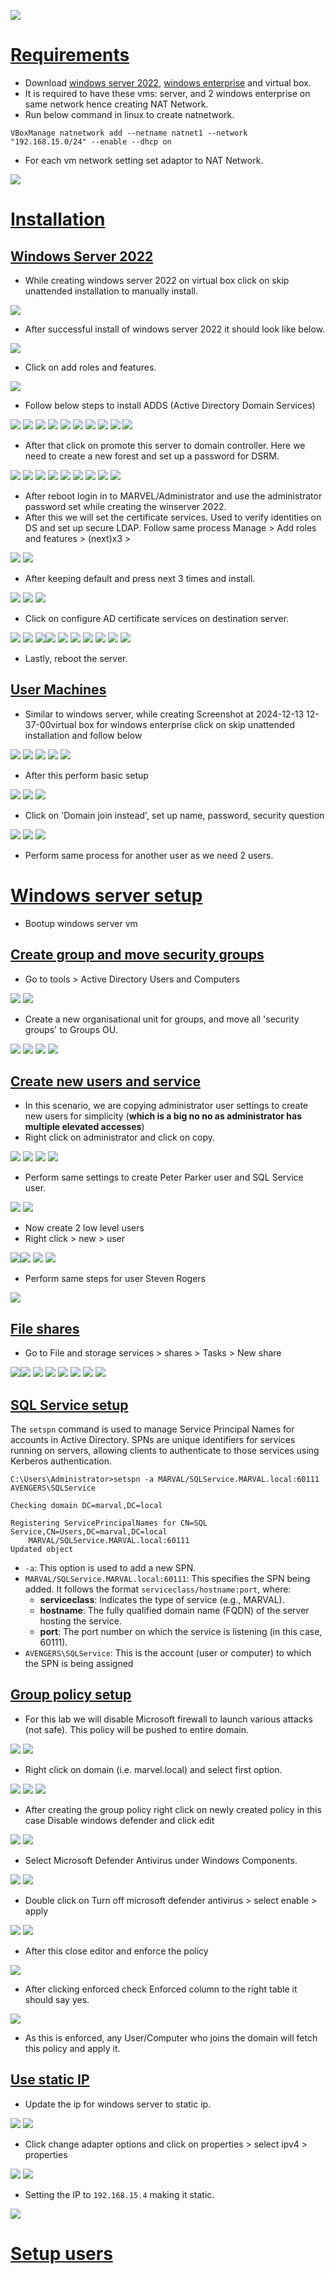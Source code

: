 
![](assets/Pasted%20image%2020241213153707.png)

# [Requirements]()

- Download [windows server 2022](https://www.microsoft.com/en-us/evalcenter/download-windows-server-2022), [windows enterprise](https://www.microsoft.com/en-us/evalcenter/download-windows-10-enterprise) and virtual box.
- It is required to have these vms: server, and 2 windows enterprise on same network hence creating NAT Network. 
- Run below command in linux to create natnetwork.

```
VBoxManage natnetwork add --netname natnet1 --network "192.168.15.0/24" --enable --dhcp on
```

- For each vm network setting set adaptor to NAT Network.

![](assets/Pasted%20image%2020241213171817.png)

# [Installation]()
## [Windows Server 2022]()

- While creating windows server 2022 on virtual box click on skip unattended installation to manually install.

![](assets/Pasted%20image%2020241209173217.png)

- After successful install of windows server 2022 it should look like below.

![](assets/Pasted%20image%2020241209173529.png)

- Click on add roles and features.

![](assets/Pasted%20image%2020241209173638.png)
- Follow below steps to install ADDS (Active Directory Domain Services)

![](assets/Pasted%20image%2020241209173737.png)
![](assets/Pasted%20image%2020241209173805.png)
![](assets/Pasted%20image%2020241209174229.png)
![](assets/Pasted%20image%2020241209174447.png)
![](assets/Pasted%20image%2020241209174528.png)
![](assets/Pasted%20image%2020241209174620.png)
![](assets/Pasted%20image%2020241209174645.png)
![](assets/Pasted%20image%2020241209174718.png)
![](assets/Pasted%20image%2020241209174731.png)
![](assets/Pasted%20image%2020241209183239.png)

- After that click on promote this server to domain controller. Here we need to create a new forest and set up a password for DSRM.

![](assets/Pasted%20image%2020241209183715.png)
![](assets/Pasted%20image%2020241209183925.png)
![](assets/Pasted%20image%2020241209184325.png)
![](assets/Pasted%20image%2020241209184359.png)
![](assets/Pasted%20image%2020241209184433.png)
![](assets/Pasted%20image%2020241209184511.png)
![](assets/Pasted%20image%2020241209184642.png)
![](assets/Pasted%20image%2020241209184745.png)
![](assets/Pasted%20image%2020241209184933.png)

- After reboot login in to MARVEL/Administrator and use the administrator password set while creating the winserver 2022. 
- After this we will set the certificate services. Used to verify identities on DS and set up secure LDAP. Follow same process Manage > Add roles and features > (next)x3 > 

![](assets/Pasted%20image%2020241209190016.png)
![](assets/Pasted%20image%2020241209190031.png)

- After keeping default and press next 3 times and install.

![](assets/Pasted%20image%2020241209190145.png)
![](assets/Pasted%20image%2020241209190155.png)
![](assets/Pasted%20image%2020241209190242.png)

- Click on configure AD certificate services on destination server.

![](assets/Pasted%20image%2020241209190341.png)
![](assets/Pasted%20image%2020241209190422.png)
![](assets/Pasted%20image%2020241209190432.png)![](assets/Pasted%20image%2020241209190505.png)
![](assets/Pasted%20image%2020241209190546.png)
![](assets/Pasted%20image%2020241209190600.png)
![](assets/Pasted%20image%2020241209190611.png)
![](assets/Pasted%20image%2020241209190627.png)
![](assets/Pasted%20image%2020241209190637.png)
![](assets/Pasted%20image%2020241209190654.png)

- Lastly, reboot the server.

## [User Machines]()

- Similar to windows server, while creating Screenshot at 2024-12-13 12-37-00virtual box for windows enterprise click on skip unattended installation and follow below 

![](assets/Pasted%20image%2020241213123946.png)
![](assets/Pasted%20image%2020241213125146.png)
![](assets/Pasted%20image%2020241213125211.png)
![](assets/Pasted%20image%2020241213125238.png)
![](assets/Pasted%20image%2020241213125258.png)

- After this perform basic setup

![](assets/Pasted%20image%2020241213130339.png)
![](assets/Pasted%20image%2020241213130400.png)
![](assets/Pasted%20image%2020241213130444.png)

 - Click on 'Domain join instead', set up name, password, security question

![](assets/Pasted%20image%2020241213130002.png)
![](assets/Pasted%20image%2020241213130608.png)
![](assets/Pasted%20image%2020241213130713.png)

- Perform same process for another user as we need 2 users.

# [Windows server setup]()

- Bootup windows server vm

## [Create group and move security groups]()

- Go to tools > Active Directory Users and Computers

![](assets/Pasted%20image%2020241213135346.png)
![](assets/Pasted%20image%2020241213135442.png)

- Create a new organisational unit for groups, and move all 'security groups' to Groups OU.

![](assets/Pasted%20image%2020241213135546.png)
![](assets/Pasted%20image%2020241213135615.png)
![](assets/Pasted%20image%2020241213135741.png)
![](assets/Pasted%20image%2020241213135829.png)

## [Create new users and service]()

- In this scenario, we are copying administrator user settings to create new users for simplicity (**which is a big no no as administrator has multiple elevated accesses**)
- Right click on administrator and click on copy.

![](assets/Pasted%20image%2020241213141029.png)
![](assets/Pasted%20image%2020241213141130.png)
![](assets/Pasted%20image%2020241213141230.png)
![](assets/Pasted%20image%2020241213141247.png)

- Perform same settings to create Peter Parker user and SQL Service user.

![](assets/Pasted%20image%2020241213141629.png)
![](assets/Pasted%20image%2020241213141902.png)

- Now create 2 low level users
- Right click > new > user

![](assets/Pasted%20image%2020241213152535.png)![](assets/Pasted%20image%2020241213152850.png)
![](assets/Pasted%20image%2020241213152942.png)
![](assets/Pasted%20image%2020241213152959.png)

- Perform same steps for user Steven Rogers

![](assets/Pasted%20image%2020241213153053.png)

## [File shares]()

- Go to File and storage services > shares > Tasks > New share

![](assets/Pasted%20image%2020241213154213.png)![](assets/Pasted%20image%2020241213154251.png)
![](assets/Pasted%20image%2020241213154401.png)
![](assets/Pasted%20image%2020241213154433.png)
![](assets/Pasted%20image%2020241213154451.png)
![](assets/Pasted%20image%2020241213154530.png)
![](assets/Pasted%20image%2020241213154550.png)
![](assets/Pasted%20image%2020241213154630.png)

## [SQL Service setup]()

The `setspn` command is used to manage Service Principal Names for accounts in Active Directory. SPNs are unique identifiers for services running on servers, allowing clients to authenticate to those services using Kerberos authentication.

```
C:\Users\Administrator>setspn -a MARVAL/SQLService.MARVAL.local:60111 AVENGERS\SQLService

Checking domain DC=marval,DC=local

Registering ServicePrincipalNames for CN=SQL Service,CN=Users,DC=marval,DC=local
	MARVAL/SQLService.MARVAL.local:60111
Updated object
```

- `-a`: This option is used to add a new SPN.
- `MARVAL/SQLService.MARVAL.local:60111`: This specifies the SPN being added. It follows the format `serviceclass/hostname:port`, where:
    - **serviceclass**: Indicates the type of service (e.g., MARVAL).
    - **hostname**: The fully qualified domain name (FQDN) of the server hosting the service.
    - **port**: The port number on which the service is listening (in this case, 60111).
- `AVENGERS\SQLService`: This is the account (user or computer) to which the SPN is being assigned

## [Group policy setup]()

- For this lab we will disable Microsoft firewall to launch various attacks (not safe). This policy will be pushed to entire domain.

![](assets/Pasted%20image%2020241213162224.png)
![](assets/Pasted%20image%2020241213162653.png)

- Right click on domain (i.e. marvel.local) and select first option.

![](assets/Pasted%20image%2020241213162920.png)
![](assets/Pasted%20image%2020241213163040.png)
![](assets/Pasted%20image%2020241213163134.png)

- After creating the group policy right click on newly created policy in this case Disable windows defender and click edit

![](assets/Pasted%20image%2020241213163355.png)
![](assets/Pasted%20image%2020241213163427.png)

- Select Microsoft Defender Antivirus under Windows Components.

![](assets/Pasted%20image%2020241213163522.png)
![](assets/Pasted%20image%2020241213163641.png)

- Double click on Turn off microsoft defender antivirus > select enable > apply

![](assets/Pasted%20image%2020241213163815.png)
![](assets/Pasted%20image%2020241213163911.png)

- After this close editor and enforce the policy

![](assets/Pasted%20image%2020241213164043.png)

- After clicking enforced check Enforced column to the right table it should say yes.

![](assets/Pasted%20image%2020241213164140.png)

- As this is enforced, any User/Computer who joins the domain will fetch this policy and apply it.

## [Use static IP]()

- Update the ip for windows server to static ip.

![](assets/Pasted%20image%2020241213172442.png)
![](assets/Pasted%20image%2020241213172539.png)

- Click change adapter options and click on properties > select ipv4 > properties

![](assets/Pasted%20image%2020241213172643.png)
![](assets/Pasted%20image%2020241213172757.png)

- Setting the IP to `192.168.15.4` making it static.

![](assets/Pasted%20image%2020241213173000.png)
# [Setup users]()

